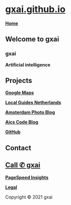 # **[gxai.github.io](https://gxai.github.io)**
**[Home](https://gxai.github.io)**
## **Welcome to gxai**
### **gxai**
**Artificial intelligence**

## **Projects**
**[Google Maps](https://maps.app.goo.gl/Lnubtwco1j3RKj568)**

**[Local Guides Netherlands](https://m.facebook.com/Local-Guides-Netherlands-110067524667431#)**

**[Amsterdam Photo Blog](https://amsterdam.photo.blog)**

**[Aics Code Blog](https://aics.code.blog)**

**[GitHub](https://github.com/gxai)**
## **Contact**
## **[Call ✆ gxai](tel:31684684375)**
**[PageSpeed Insights](https://developers.google.com/speed/pagespeed/insights/?url=https%3A%2F%2Fgxai.github.io%2F&tab=desktop)**

**[Legal](https://gxai.github.io/legal)**

Copyright © 2021 gxai
